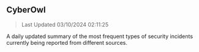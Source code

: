 ## CyberOwl 
> Last Updated 03/10/2024 02:11:25 


A daily updated summary of the most frequent types of security incidents currently being reported from different sources.

